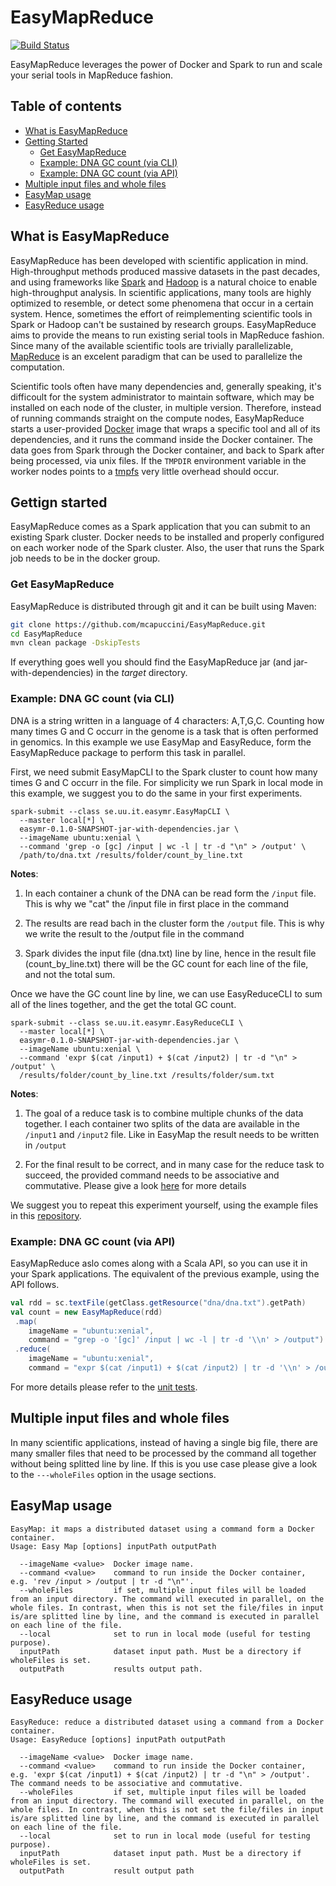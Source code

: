 # EasyMapReduce

[![Build Status](https://travis-ci.org/mcapuccini/EasyMapReduce.svg?branch=master)](https://travis-ci.org/mcapuccini/EasyMapReduce)

EasyMapReduce leverages the power of Docker and Spark to run and scale your serial tools in MapReduce fashion.

## Table of contents
- [What is EasyMapReduce](#what-is-easymapreduce)
- [Getting Started](#gettign-started)
  - [Get EasyMapReduce](#get-easymapreduce)
  - [Example: DNA GC count (via CLI)](#example-dna-gc-count-via-cli)
  - [Example: DNA GC count (via API)](#example-dna-gc-count-via-api)
- [Multiple input files and whole files](#multiple-input-files-and-whole-files)
- [EasyMap usage](#easymap-usage)
- [EasyReduce usage](#easyreduce-usage)

## What is EasyMapReduce

EasyMapReduce has been developed with scientific application in mind. High-throughput methods produced massive datasets in the past decades, and using frameworks like [Spark](http://spark.apache.org/) and [Hadoop](https://hadoop.apache.org/) is a natural choice to enable high-throughput analysis. In scientific applications, many tools are highly optimized to resemble, or detect some phenomena that occur in a certain system. Hence, sometimes the effort of reimplementing scientific tools in Spark or Hadoop can't be sustained by research groups. EasyMapReduce aims to provide the means to run existing serial tools in MapReduce fashion. Since many of the available scientific tools are trivially parallelizable, [MapReduce](http://research.google.com/archive/mapreduce.html) is an excelent paradigm that can be used to parallelize the computation.

Scientific tools often have many dependencies and, generally speaking, it's difficoult for the system administrator to maintain   software, which may be installed on each node of the cluster, in multiple version. Therefore, instead of running commands straight on the compute nodes, EasyMapReduce starts a user-provided [Docker](https://www.docker.com/) image that wraps a specific tool and all of its dependencies, and it runs the command inside the Docker container. The data goes from Spark through the Docker container, and back to Spark after being processed, via unix files. If the `TMPDIR` environment variable in the worker nodes points to a [tmpfs](https://en.wikipedia.org/wiki/Tmpfs) very little overhead should occur. 

## Gettign started
EasyMapReduce comes as a Spark application that you can submit to an existing Spark cluster. Docker needs to be installed and properly configured on each worker node of the Spark cluster. Also, the user that runs the Spark job needs to be in the docker group.  

### Get EasyMapReduce

EasyMapReduce is distributed through git and it can be built using Maven:

```bash
git clone https://github.com/mcapuccini/EasyMapReduce.git
cd EasyMapReduce
mvn clean package -DskipTests
```

If everything goes well you should find the EasyMapReduce jar (and jar-with-dependencies) in the *target* directory.

### Example: DNA GC count (via CLI)
DNA is a string written in a language of 4 characters: A,T,G,C. Counting how many times G and C occurr in the genome is a task that is often performed in genomics. In this example we use EasyMap and EasyReduce, form the EasyMapReduce package to perform this task in parallel. 

First, we need submit EasyMapCLI to the Spark cluster to count how many times G and C occurr in the file. For simplicity we run Spark in local mode in this example, we suggest you to do the same in your first experiments. 

```
spark-submit --class se.uu.it.easymr.EasyMapCLI \ 
  --master local[*] \
  easymr-0.1.0-SNAPSHOT-jar-with-dependencies.jar \
  --imageName ubuntu:xenial \
  --command 'grep -o [gc] /input | wc -l | tr -d "\n" > /output' \
  /path/to/dna.txt /results/folder/count_by_line.txt
```

**Notes**: 

1. In each container a chunk of the DNA can be read form the `/input` file. This is why we "cat" the /input file in first place in the command

2. The results are read bach in the cluster form the `/output` file. This is why we write the result to the /output file in the command

3. Spark divides the input file (dna.txt) line by line, hence in the result file (count_by_line.txt) there will be the GC count for each line of the file, and not the total sum.

Once we have the GC count line by line, we can use EasyReduceCLI to sum all of the lines together, and the get the total GC count.

```
spark-submit --class se.uu.it.easymr.EasyReduceCLI \
  --master local[*] \
  easymr-0.1.0-SNAPSHOT-jar-with-dependencies.jar \
  --imageName ubuntu:xenial \
  --command 'expr $(cat /input1) + $(cat /input2) | tr -d "\n" > /output' \
  /results/folder/count_by_line.txt /results/folder/sum.txt
```

**Notes**: 

1. The goal of a reduce task is to combine multiple chunks of the data together. I each container two splits of the data are available in the `/input1` and `/input2` file. Like in EasyMap the result needs to be written in `/output`

2. For the final result to be correct, and in many case for the reduce task to succeed, the provided command needs to be associative and commutative. Please give a look [here](http://stackoverflow.com/questions/329423/parallelizing-the-reduce-in-mapreduce) for more details

We suggest you to repeat this experiment yourself, using the example files in this [repository](https://github.com/mcapuccini/EasyMapReduce/tree/master/src/test/resources/se/uu/it/easymr/dna).

### Example: DNA GC count (via API)
EasyMapReduce aslo comes along with a Scala API, so you can use it in your Spark applications. The equivalent of the previous example, using the API follows.

```scala
val rdd = sc.textFile(getClass.getResource("dna/dna.txt").getPath)
val count = new EasyMapReduce(rdd)
 .map(
    imageName = "ubuntu:xenial",
    command = "grep -o '[gc]' /input | wc -l | tr -d '\\n' > /output")
 .reduce(
    imageName = "ubuntu:xenial",
    command = "expr $(cat /input1) + $(cat /input2) | tr -d '\\n' > /output")
```

For more details please refer to the [unit tests](https://github.com/mcapuccini/EasyMapReduce/tree/master/src/test/scala/se/uu/it/easymr).

## Multiple input files and whole files
In many scientific applications, instead of having a single big file, there are many smaller files that need to be processed by the command all together without being splitted line by line. If this is you use case please give a look to the `---wholeFiles` option in the usage sections. 

## EasyMap usage
```
EasyMap: it maps a distributed dataset using a command form a Docker container.
Usage: Easy Map [options] inputPath outputPath

  --imageName <value>  Docker image name.
  --command <value>    command to run inside the Docker container, e.g. 'rev /input > /output | tr -d "\n"'.
  --wholeFiles         if set, multiple input files will be loaded from an input directory. The command will executed in parallel, on the whole files. In contrast, when this is not set the file/files in input is/are splitted line by line, and the command is executed in parallel on each line of the file.
  --local              set to run in local mode (useful for testing purpose).
  inputPath            dataset input path. Must be a directory if wholeFiles is set.
  outputPath           results output path.
```

## EasyReduce usage
```
EasyReduce: reduce a distributed dataset using a command from a Docker container.
Usage: EasyReduce [options] inputPath outputPath

  --imageName <value>  Docker image name.
  --command <value>    command to run inside the Docker container, e.g. 'expr $(cat /input1) + $(cat /input2) | tr -d "\n" > /output'. The command needs to be associative and commutative.
  --wholeFiles         if set, multiple input files will be loaded from an input directory. The command will executed in parallel, on the whole files. In contrast, when this is not set the file/files in input is/are splitted line by line, and the command is executed in parallel on each line of the file.
  --local              set to run in local mode (useful for testing purpose).
  inputPath            dataset input path. Must be a directory if wholeFiles is set.
  outputPath           result output path
```
